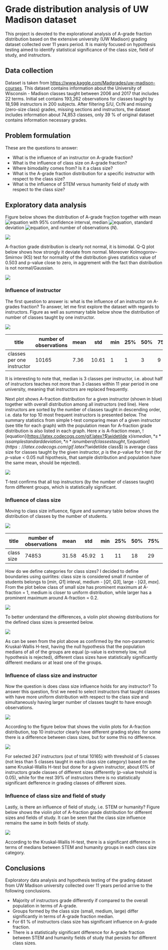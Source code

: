 # Grade distribution analysis of UW Madison dataset

This project is devoted to the explorational analysis of A-grade fraction distribution based on the extensive university (UW Madison) grading dataset collected over 11 years period. It is mainly focused on hypothesis testing aimed to identify statistical significance of the class size, field of study, and instructors.

## Data collection

Dataset is taken from https://www.kaggle.com/Madgrades/uw-madison-courses. This dataset contains information about the University of Wisconsin - Madison classes taught between 2006 and 2017 that includes 22 terms. Initial set contains 193,262 observations for classes taught by 18,598 instructors in 200 subjects. After filtering S/U, Cr/N and missing (zero-size class) grades, missing sections and instructors, the dataset includes information about 74,853 classes, only 39 % of original dataset contains information necessary grades.

## Problem formulation

These are the questions to answer:

- What is the influence of an instructor on A-grade fraction?
- What is the influence of class size on A-grade fraction?
- Where bimodality comes from? Is it a class size?
- What is the A-grade fraction distribution for a specific instructor with respect to the class size?
- What is the influence of STEM versus humanity field of study with respect to the class size?
 
 ## Exploratory data analysis
  
Figure below shows the distribution of A-grade fraction together with mean ![equation](https://latex.codecogs.com/gif.latex?$\mu$) with 95% confidence interval, median ![equation](https://latex.codecogs.com/gif.latex?$\widetilde\mu$), standard deviation ![equation](https://latex.codecogs.com/gif.latex?$\sigma$), and number of observations (*N*).
 
![](https://github.com/evgeniya1/Project_Mod3/blob/master/figs/distribution_A.png)

A-fraction grade distribution is clearly not normal, it is bimodal. Q-Q plot below shows how strongly it deviate from normal. Moreover Kolmogorov–Smirnov (KS) test for normality of the distribution gives statistics value of 0.503 and p-value close to zero, in aggrement with the fact than distribution is not normal/Gaussian.

![](https://github.com/evgeniya1/Project_Mod3/blob/master/figs/qqplot.png)

### Influence of instructor

The first question to answer is: what is the influence of an instructor on A-grades fraction? To answer, let me first explore the dataset with regards to instructors. Figure as well as summary table below show the distribution of number of classes taught by one instructor. 

![](https://github.com/evgeniya1/Project_Mod3/blob/master/figs/num_classes_per_instructor.png)

|title|number of observations|	mean|	std|	min|	25%|	50%|	75%|	max|
| --- | --- | --- | --- | --- | --- | --- | --- | --- |
|classes per one instructor	|10165	|7.36	|10.61	|1	|1	|3	|9	|239|

It is interesting to note that, median is 3 classes per instructor, i.e. about half of instructors teaches not more than 3 classes within 11 year period in one university, meaning that instructors are replaced frequently.

Next plot shows A-fraction distribution for a given instructor (shown in blue) together with overall distribution among all instructors (red line). Here instructors are sorted by the number of classes taught in descending order, i.e. data for top 10 most frequent instructors is presented below. The summary statistics from simple t-test comparing mean of a given instructor (see title for each graph) with the population mean for A-fraction grade distribution is also listed in each graph. Here *x* is A-fraction mean, ![equation](https://latex.codecogs.com/gif.latex?$\widetilde x$) is median, *s* is sample standard deviation, *n* is number of classes taught, ![equation](https://latex.codecogs.com/gif.latex?$\widetilde class$) is average class size for classes taught by the given instructor, *p* is the *p*-value for t-test (for *p*-value < 0.05 null hipothesis, that sample distribution and population have the same mean, should be rejected).

![](https://github.com/evgeniya1/Project_Mod3/blob/master/figs/Afrac_dist_instructor.png)

T-test confirms that all top instructors (by the number of classes taught) form different groups, which is statistically significant.

 ### Influence of class size
 
 Moving to class size influence, figure and summary table below shows the distribution of classes by the number of students.

![](https://github.com/evgeniya1/Project_Mod3/blob/master/figs/class_size_dist.png)

|title|number of observations|	mean|	std|	min|	25%|	50%|	75%|	max|
| --- | --- | --- | --- | --- | --- | --- | --- | --- |
|class size| 74853|	31.58| 45.92|	1|	11|18|	29|	717|

How do we define categories for class sizes? I decided to define boundaries using quirlites: class size is considered small if number of students belongs to [*min*, *Q1*] inteval, medium - [*Q1*, *Q3*], large - [*Q3*, *max*]. From the plot below
class of small size has prominent maximum at A-fraction = 1, medium is closer to uniform distribution, while larger has a prominent maximum around A-fraction = 0.2.

![](https://github.com/evgeniya1/Project_Mod3/blob/master/figs/Afrac_quartile.png)

To better understand the differences, a violin plot showing distributions for the defined class sizes is presented below.

![](https://github.com/evgeniya1/Project_Mod3/blob/master/figs/Afrac_class_size.png)

As can be seen from the plot above as confirmed by the non-parametric Kruskal-Wallis H-test, having the null hypothesis that the population medians of all of the groups are equal (p-value is extremely low, null hypothesis is rejected), different class sizes have statistically significantly different medians or at least one of the groups.

### Influence of class size and instructor

Now the question is does class size influence holds for any instructor? To answer this question, first we need to select instructors that taught classes with have more uniform distribution with respect to the class size and simultaneously having larger number of classes taught to have enough observations.

![](https://github.com/evgeniya1/Project_Mod3/blob/master/figs/table_sort_instructors.png)

According to the figure below that shows the violin plots for A-fraction distribution, top 10 instructor clearly have different grading styles: for some there is a difference between class sizes, but for some this no difference.

![](https://github.com/evgeniya1/Project_Mod3/blob/master/figs/instuctor_uniform_max.png)

For selected 247 instructors (out of total 10165) with threshold of 5 classes (not less than 5 classes taught in each class size category) based on the same Kruskal-Wallis H-test but done for a given instructor, about 61% of instructors grade classes of different sizes differently (*p*-value treshold is 0.05), while for the rest 39% of instructors there is no statistically significant defference in grading classes of different sizes. 

 ### Influence of class size and field of study
 
 Lastly, is there an influence of field of study, i.e. STEM or humanity? Figure below shows the violin plot of A-fraction grade distribution for different sizes and fields of study. It can be seen that the class size influence remains the same in both fields of study.
 
![](https://github.com/evgeniya1/Project_Mod3/blob/master/figs/class_size_subject_type.png)

According to the Kruskal-Wallis H-test, there is a significant difference in terms of medians between STEM and humanity groups in each class size category.

## Conclusions

Exploratory data analysis and hypothesis testing of the grading dataset from UW Madison university collected over 11 years period arrive to the following conclusions. 

- Majority of instructors grade differently if compared to the overall population in terms of A-grade.
- Groups formed by the class size (small, medium, large) differ significantly in terms of A-grade fraction median.
- For 61 % of instructors class size has significant influence on A-grade fraction.
- There is a statistically significant difference for A-grade fraction between STEM and humanity fields of study that persists for different class sizes.
